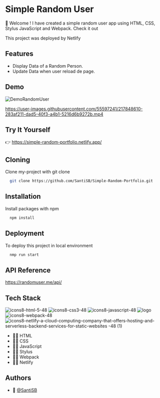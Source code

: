 
# Simple Random User

:wave: Welcome ! I have created a simple random user app using HTML, CSS, Stylus JavaScript and Webpack. Check it out

This project was deployed by Netlify

## Features

- Display Data of a Random Person.
- Update Data when user reload de page.


## Demo


![DemoRandomUser](https://user-images.githubusercontent.com/55597241/217850711-7a4fbf9c-0c50-476b-a781-24ba917b0a95.gif)


https://user-images.githubusercontent.com/55597241/217848610-283af211-dad5-40f3-a4b1-5216d6b9272b.mp4






## Try It Yourself

:point_right: https://simple-random-portfolio.netlify.app/
## Cloning

Clone my-project with git clone

```bash
  git clone https://github.com/SantiSB/Simple-Random-Portfolio.git
```
## Installation

Install packages with npm

```bash
  npm install
```
    
## Deployment

To deploy this project in local environment

```bash
  nmp run start
```


## API Reference

https://randomuser.me/api/


## Tech Stack

![icons8-html-5-48](https://user-images.githubusercontent.com/55597241/217684664-ff7fd9fe-7585-4fa4-9730-9e36e84c004d.png)
![icons8-css3-48](https://user-images.githubusercontent.com/55597241/217684672-0b43ef76-66b4-4bf2-8db3-47a1032ea6d1.png)
![icons8-javascript-48](https://user-images.githubusercontent.com/55597241/217684680-a256ed1c-bcd9-4506-a16b-41d6cb41356c.png)
![logo](https://user-images.githubusercontent.com/55597241/217846434-a6116541-5845-4563-9102-7ff9a8f55c67.svg)
![icons8-webpack-48](https://user-images.githubusercontent.com/55597241/217846311-615d4731-610e-4bd7-a72d-3bbc96dc0894.png)
![icons8-netlify-a-cloud-computing-company-that-offers-hosting-and-serverless-backend-services-for-static-websites -48 (1)](https://user-images.githubusercontent.com/55597241/217846873-d174aeb4-fbf7-4d28-a3e5-dae6a869231c.png)


- :man_technologist: HTML
- :man_technologist: CSS
- :man_technologist: JavaScript
- :man_technologist: Stylus
- :man_technologist: Webpack
- :man_technologist: Netlify

## Authors

- :robot: [@SantiSB](https://github.com/SantiSB)

